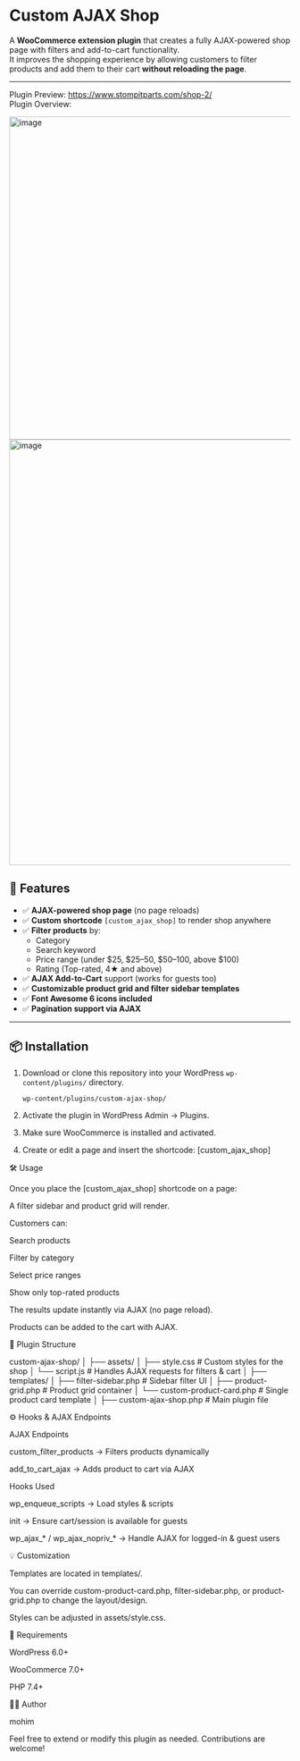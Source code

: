 # Custom AJAX Shop

A **WooCommerce extension plugin** that creates a fully AJAX-powered shop page with filters and add-to-cart functionality.  
It improves the shopping experience by allowing customers to filter products and add them to their cart **without reloading the page**.

---

Plugin Preview: https://www.stompitparts.com/shop-2/
<br/>
Plugin Overview:

<img width="1269" height="578" alt="image" src="https://github.com/user-attachments/assets/a55f2b1d-50bd-492b-bbf5-4b2ddfecc233" />
<img width="1270" height="762" alt="image" src="https://github.com/user-attachments/assets/7bec3917-0983-4b81-8cd6-8d86d3c75c5e" />

## 🚀 Features

- ✅ **AJAX-powered shop page** (no page reloads)  
- ✅ **Custom shortcode** `[custom_ajax_shop]` to render shop anywhere  
- ✅ **Filter products** by:
  - Category
  - Search keyword
  - Price range (under $25, $25–50, $50–100, above $100)
  - Rating (Top-rated, 4★ and above)
- ✅ **AJAX Add-to-Cart** support (works for guests too)  
- ✅ **Customizable product grid and filter sidebar templates**  
- ✅ **Font Awesome 6 icons included**  
- ✅ **Pagination support via AJAX**  

---

## 📦 Installation

1. Download or clone this repository into your WordPress `wp-content/plugins/` directory.
   ```bash
   wp-content/plugins/custom-ajax-shop/

2. Activate the plugin in WordPress Admin → Plugins.

3. Make sure WooCommerce is installed and activated.

4. Create or edit a page and insert the shortcode:
[custom_ajax_shop]

🛠️ Usage

Once you place the [custom_ajax_shop] shortcode on a page:

A filter sidebar and product grid will render.

Customers can:

Search products

Filter by category

Select price ranges

Show only top-rated products

The results update instantly via AJAX (no page reload).

Products can be added to the cart with AJAX.


📂 Plugin Structure

custom-ajax-shop/
│
├── assets/
│   ├── style.css        # Custom styles for the shop
│   └── script.js        # Handles AJAX requests for filters & cart
│
├── templates/
│   ├── filter-sidebar.php       # Sidebar filter UI
│   ├── product-grid.php         # Product grid container
│   └── custom-product-card.php  # Single product card template
│
├── custom-ajax-shop.php   # Main plugin file

⚙️ Hooks & AJAX Endpoints

AJAX Endpoints

custom_filter_products → Filters products dynamically

add_to_cart_ajax → Adds product to cart via AJAX

Hooks Used

wp_enqueue_scripts → Load styles & scripts

init → Ensure cart/session is available for guests

wp_ajax_* / wp_ajax_nopriv_* → Handle AJAX for logged-in & guest users

💡 Customization

Templates are located in templates/.

You can override custom-product-card.php, filter-sidebar.php, or product-grid.php to change the layout/design.

Styles can be adjusted in assets/style.css.

📝 Requirements

WordPress 6.0+

WooCommerce 7.0+

PHP 7.4+

👨‍💻 Author

mohim

Feel free to extend or modify this plugin as needed. Contributions are welcome!


